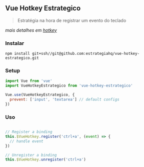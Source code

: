 ## Vue Hotkey Estrategico

> Estratégia na hora de registrar um evento do teclado

_mais detalhes em [hotkey](https://github.com/jaywcjlove/hotkeys)_

### Instalar

```
npm install git+ssh//git@github.com:estrategiahq/vue-hotkey-estrategico.git
```

### Setup

```js
import Vue from 'vue'
import VueHotkeyEstrategico from 'vue-hotkey-estrategico'

Vue.use(VueHotkeyEstrategico, {
  prevent: ['input', 'textarea'] // default configs
})
```

### Uso

```js

// Register a binding
this.$VueHotkey.register('ctrl+a', (event) => {
  // handle event
})

// Unregister a binding
this.$VueHotkey.unregister('ctrl+a')
```
